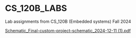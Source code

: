 # CS_120B_LABS
Lab assignments from CS_120B (Embedded systems) Fall 2024


[Schematic_Final-custom-project-schematic_2024-12-11 (1).pdf](https://github.com/user-attachments/files/18928975/Schematic_Final-custom-project-schematic_2024-12-11.1.pdf)
